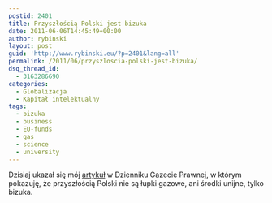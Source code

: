 ```yaml
---
postid: 2401
title: Przyszłością Polski jest bizuka
date: 2011-06-06T14:45:49+00:00
author: rybinski
layout: post
guid: 'http://www.rybinski.eu/?p=2401&lang=all'
permalink: /2011/06/przyszloscia-polski-jest-bizuka/
dsq_thread_id:
  - 3163286690
categories:
  - Globalizacja
  - Kapitał intelektualny
tags:
  - bizuka
  - business
  - EU-funds
  - gas
  - science
  - university
---
```

Dzisiaj ukazał się mój [artykuł](http://forsal.pl/artykuly/520596,rybinski_przyszloscia_polski_nie_sa_lupki_tylko_bizuka.html) w Dzienniku Gazecie Prawnej, w którym pokazuję, że przyszłością Polski nie są łupki gazowe, ani środki unijne, tylko bizuka.
